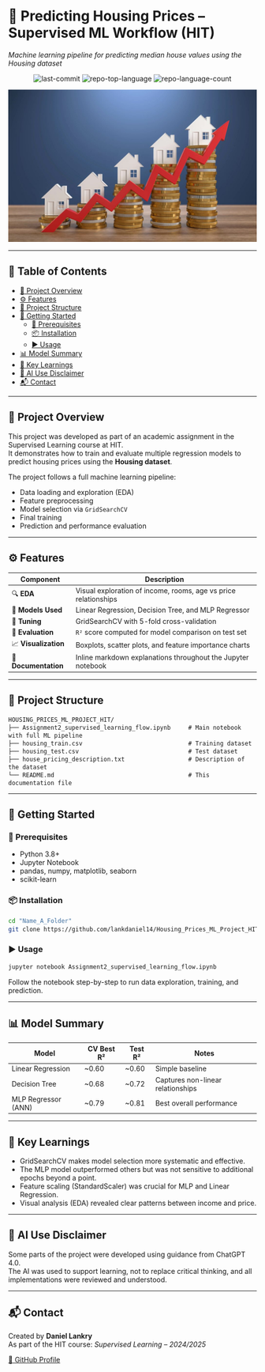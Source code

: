 # 🏡 Predicting Housing Prices – Supervised ML Workflow (HIT)

<em>Machine learning pipeline for predicting median house values using the Housing dataset</em>

<p align="center">
  <img src="https://img.shields.io/github/last-commit/lankdaniel14/Housing_Prices_ML_Project_HIT?style=flat&logo=git&logoColor=white&color=0080ff" alt="last-commit">
  <img src="https://img.shields.io/github/languages/top/lankdaniel14/Housing_Prices_ML_Project_HIT?style=flat&color=0080ff" alt="repo-top-language">
  <img src="https://img.shields.io/github/languages/count/lankdaniel14/Housing_Prices_ML_Project_HIT?style=flat&color=0080ff" alt="repo-language-count">
</p>

![House Image](House%20image.jpg)


---

## 📌 Table of Contents

- [📖 Project Overview](#-project-overview)
- [⚙️ Features](#️-features)
- [📁 Project Structure](#-project-structure)
- [🚀 Getting Started](#-getting-started)
  - [🔧 Prerequisites](#-prerequisites)
  - [📦 Installation](#-installation)
  - [▶️ Usage](#️-usage)
- [📊 Model Summary](#-model-summary)
- [🧠 Key Learnings](#-key-learnings)
- [🤖 AI Use Disclaimer](#-ai-use-disclaimer)
- [📬 Contact](#-contact)

---

## 📖 Project Overview

This project was developed as part of an academic assignment in the Supervised Learning course at HIT.  
It demonstrates how to train and evaluate multiple regression models to predict housing prices using the **Housing dataset**.

The project follows a full machine learning pipeline:
- Data loading and exploration (EDA)
- Feature preprocessing
- Model selection via `GridSearchCV`
- Final training
- Prediction and performance evaluation

---

## ⚙️ Features

| Component         | Description                                                                 |
|-------------------|-----------------------------------------------------------------------------|
| 🔍 **EDA**         | Visual exploration of income, rooms, age vs price relationships             |
| 🧱 **Models Used** | Linear Regression, Decision Tree, and MLP Regressor                         |
| 🔧 **Tuning**       | GridSearchCV with 5-fold cross-validation                                  |
| 🧪 **Evaluation**   | `R²` score computed for model comparison on test set                       |
| 📈 **Visualization**| Boxplots, scatter plots, and feature importance charts                     |
| 📘 **Documentation**| Inline markdown explanations throughout the Jupyter notebook               |

---

## 📁 Project Structure

```text
HOUSING_PRICES_ML_PROJECT_HIT/
├── Assignment2_supervised_learning_flow.ipynb     # Main notebook with full ML pipeline
├── housing_train.csv                              # Training dataset
├── housing_test.csv                               # Test dataset
├── house_pricing_description.txt                  # Description of the dataset
└── README.md                                      # This documentation file
```

---

## 🚀 Getting Started

### 🔧 Prerequisites

- Python 3.8+
- Jupyter Notebook
- pandas, numpy, matplotlib, seaborn
- scikit-learn

### 📦 Installation

```bash
cd "Name_A_Folder"
git clone https://github.com/lankdaniel14/Housing_Prices_ML_Project_HIT

```

### ▶️ Usage

```bash
jupyter notebook Assignment2_supervised_learning_flow.ipynb
```

Follow the notebook step-by-step to run data exploration, training, and prediction.

---

## 📊 Model Summary

| Model               | CV Best R² | Test R² | Notes                              |
|---------------------|------------|---------|------------------------------------|
| Linear Regression   | ~0.60      | ~0.60   | Simple baseline                     |
| Decision Tree       | ~0.68      | ~0.72   | Captures non-linear relationships  |
| MLP Regressor (ANN) | ~0.79      | ~0.81   | Best overall performance            |

---

## 🧠 Key Learnings

- GridSearchCV makes model selection more systematic and effective.
- The MLP model outperformed others but was not sensitive to additional epochs beyond a point.
- Feature scaling (StandardScaler) was crucial for MLP and Linear Regression.
- Visual analysis (EDA) revealed clear patterns between income and price.

---

## 🤖 AI Use Disclaimer

Some parts of the project were developed using guidance from ChatGPT 4.0.  
The AI was used to support learning, not to replace critical thinking, and all implementations were reviewed and understood.

---

## 📬 Contact

Created by **Daniel Lankry**  
As part of the HIT course: *Supervised Learning – 2024/2025*

[🔗 GitHub Profile](https://github.com/lankdaniel14)
